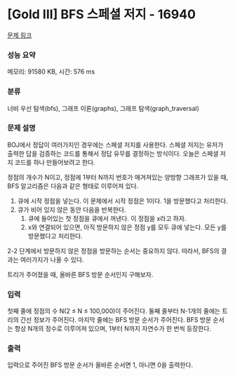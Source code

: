 # [Gold III] BFS 스페셜 저지 - 16940 

[문제 링크](https://www.acmicpc.net/problem/16940) 

### 성능 요약

메모리: 91580 KB, 시간: 576 ms

### 분류

너비 우선 탐색(bfs), 그래프 이론(graphs), 그래프 탐색(graph_traversal)

### 문제 설명

<p>BOJ에서 정답이 여러가지인 경우에는 스페셜 저지를 사용한다. 스페셜 저지는 유저가 출력한 답을 검증하는 코드를 통해서 정답 유무를 결정하는 방식이다. 오늘은 스페셜 저지 코드를 하나 만들어보려고 한다.</p>

<p>정점의 개수가 N이고, 정점에 1부터 N까지 번호가 매겨져있는 양방향 그래프가 있을 때, BFS 알고리즘은 다음과 같은 형태로 이루어져 있다.</p>

<ol>
	<li>큐에 시작 정점을 넣는다. 이 문제에서 시작 정점은 1이다. 1을 방문했다고 처리한다.</li>
	<li>큐가 비어 있지 않은 동안 다음을 반복한다.
	<ol>
		<li>큐에 들어있는 첫 정점을 큐에서 꺼낸다. 이 정점을 x라고 하자.</li>
		<li>x와 연결되어 있으면, 아직 방문하지 않은 정점 y를 모두 큐에 넣는다. 모든 y를 방문했다고 처리한다.</li>
	</ol>
	</li>
</ol>

<p>2-2 단계에서 방문하지 않은 정점을 방문하는 순서는 중요하지 않다. 따라서, BFS의 결과는 여러가지가 나올 수 있다.</p>

<p>트리가 주어졌을 때, 올바른 BFS 방문 순서인지 구해보자.</p>

### 입력 

 <p>첫째 줄에 정점의 수 N(2 ≤ N ≤ 100,000)이 주어진다. 둘째 줄부터 N-1개의 줄에는 트리의 간선 정보가 주어진다. 마지막 줄에는 BFS 방문 순서가 주어진다. BFS 방문 순서는 항상 N개의 정수로 이루어져 있으며, 1부터 N까지 자연수가 한 번씩 등장한다.</p>

### 출력 

 <p>입력으로 주어진 BFS 방문 순서가 올바른 순서면 1, 아니면 0을 출력한다.</p>


